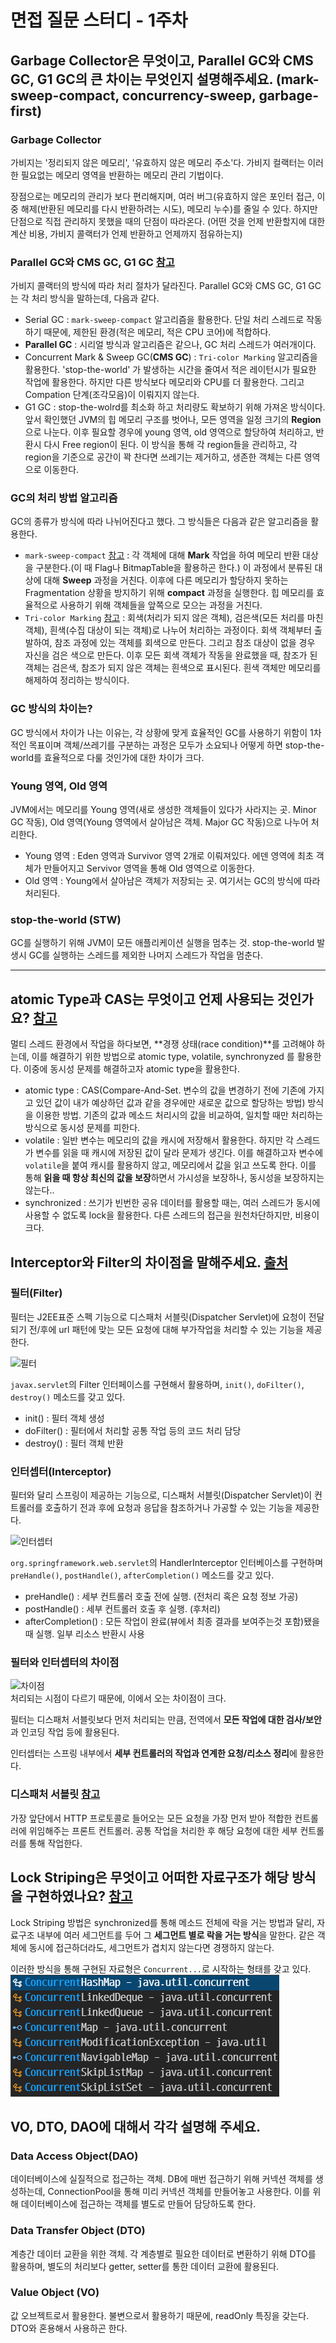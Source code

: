 # 면접 질문 스터디 - 1주차

## Garbage Collector은 무엇이고, Parallel GC와 CMS GC, G1 GC의 큰 차이는 무엇인지 설명해주세요. (mark-sweep-compact, concurrency-sweep, garbage-first)

### Garbage Collector
가비지는 '정리되지 않은 메모리', '유효하지 않은 메모리 주소'다. 가비지 컬랙터는 이러한 필요없는 메모리 영역을 반환하는 메모리 관리 기법이다.

장점으로는 메모리의 관리가 보다 편리해지며, 여러 버그(유효하지 않은 포인터 접근, 이중 해제(반환된 메모리를 다시 반환하려는 시도), 메모리 누수)를 줄일 수 있다. 하지만 단점으로 직접 관리하지 못했을 때의 단점이 따라온다. (어떤 것을 언제 반환할지에 대한 계산 비용, 가비지 콜랙터가 언제 반환하고 언제까지 점유하는지)

### Parallel GC와 CMS GC, G1 GC [참고](https://d2.naver.com/helloworld/1329)
가비지 콜랙터의 방식에 따라 처리 절차가 달라진다. Parallel GC와 CMS GC, G1 GC는 각 처리 방식을 말하는데, 다음과 같다.
- Serial GC : `mark-sweep-compact` 알고리즘을 활용한다. 단일 처리 스레드로 작동하기 때문에, 제한된 환경(적은 메모리, 적은 CPU 코어)에 적합하다.
- **Parallel GC** : 시리얼 방식과 알고리즘은 같으나, GC 처리 스레드가 여러개이다.
- Concurrent Mark & Sweep GC(**CMS GC**) : `Tri-color Marking` 알고리즘을 활용한다. 'stop-the-world' 가 발생하는 시간을 줄여서 적은 레이턴시가 필요한 작업에 활용한다. 하지만 다른 방식보다 메모리와 CPU를 더 활용한다. 그리고 Compation 단계(조각모음)이 이뤄지지 않는다.
- G1 GC : stop-the-wolrd를 최소화 하고 처리량도 확보하기 위해 가져온 방식이다. 앞서 확인했던 JVM의 힙 메모리 구조를 벗어나, 모든 영역을 일정 크기의 **Region** 으로 나눈다. 이후 필요할 경우에 young 영역, old 영역으로 할당하여 처리하고, 반환시 다시 Free region이 된다. 이 방식을 통해 각 region들을 관리하고, 각 region을 기준으로 공간이 꽉 찬다면 쓰레기는 제거하고, 생존한 객체는 다른 영역으로 이동한다.

### GC의 처리 방법 알고리즘
GC의 종류가 방식에 따라 나뉘어진다고 했다. 그 방식들은 다음과 같은 알고리즘을 활용한다.
- `mark-sweep-compact` [참고](https://medium.com/@joongwon/jvm-garbage-collection-algorithms-3869b7b0aa6f) : 각 객체에 대해 **Mark** 작업을 하여 메모리 반환 대상을 구분한다.(이 때 Flag나 BitmapTable을 활용하곤 한다.) 이 과정에서 분류된 대상에 대해 **Sweep** 과정을 거친다. 이후에 다른 메모리가 할당하지 못하는 Fragmentation 상황을 방지하기 위해 **compact** 과정을 실행한다. 힙 메모리를 효율적으로 사용하기 위해 객체들을 앞쪽으로 모으는 과정을 거친다.
- `Tri-color Marking` [참고](https://perfectacle.github.io/2019/05/11/jvm-gc-advanced/) : 회색(처리가 되지 않은 객체), 검은색(모든 처리를 마친 객체), 흰색(수집 대상이 되는 객체)로 나누어 처리하는 과정이다. 회색 객체부터 출발하여, 참조 과정에 있는 객체를 회색으로 만든다. 그리고 참조 대상이 없을 경우 자신을 검은 색으로 만든다. 이후 모든 회색 객체가 작동을 완료했을 때, 참조가 된 객체는 검은색, 참조가 되지 않은 객체는 흰색으로 표시된다. 흰색 객체만 메모리를 해제하여 정리하는 방식이다.

### GC 방식의 차이는?
GC 방식에서 차이가 나는 이유는, 각 상황에 맞게 효율적인 GC를 사용하기 위함이 1차적인 목표이며 객체/쓰레기를 구분하는 과정은 모두가 소요되나 어떻게 하면 stop-the-world를 효율적으로 다룰 것인가에 대한 차이가 크다.

### Young 영역, Old 영역
JVM에서는 메모리를 Young 영역(새로 생성한 객체들이 있다가 사라지는 곳. Minor GC 작동), Old 영역(Young 영역에서 살아남은 객체. Major GC 작동)으로 나누어 처리한다.
- Young 영역 : Eden 영역과 Survivor 영역 2개로 이뤄져있다. 에덴 영역에 최초 객체가 만들어지고 Servivor 영역을 통해 Old 영역으로 이동한다.
- Old 영역 : Young에서 살아남은 객체가 저장되는 곳. 여기서는 GC의 방식에 따라 처리된다.

### stop-the-world (STW)
GC를 실행하기 위해 JVM이 모든 애플리케이션 실행을 멈추는 것. stop-the-world 발생시 GC를 실행하는 스레드를 제외한 나머지 스레드가 작업을 멈춘다.

-----

## atomic Type과 CAS는 무엇이고 언제 사용되는 것인가요? [참고](https://readystory.tistory.com/53)
멀티 스레드 환경에서 작업을 하다보면, **경쟁 상태(race condition)**를 고려해야 하는데, 이를 해결하기 위한 방법으로 atomic type, volatile, synchronyzed 를 활용한다. 이중에 동시성 문제를 해결하고자 atomic type을 활용한다.
- atomic type : CAS(Compare-And-Set. 변수의 값을 변경하기 전에 기존에 가지고 있던 값이 내가 예상하던 값과 같을 경우에만 새로운 값으로 할당하는 방법) 방식을 이용한 방법. 기존의 값과 메소드 처리시의 값을 비교하여, 일치할 때만 처리하는 방식으로 동시성 문제를 피한다.
- volatile : 일반 변수는 메모리의 값을 캐시에 저장해서 활용한다. 하지만 각 스레드가 변수를 읽을 때 캐시에 저장된 값이 달라 문제가 생긴다. 이를 해결하고자 변수에 `volatile`을 붙여 캐시를 활용하지 않고, 메모리에서 값을 읽고 쓰도록 한다. 이를 통해 **읽을 때 항상 최신의 값을 보장**하면서 가시성을 보장하나, 동시성을 보장하지는 않는다..
- synchronized : 쓰기가 빈번한 공유 데이터를 활용할 때는, 여러 스레드가 동시에 사용할 수 없도록 lock을 활용한다. 다른 스레드의 접근을 원천차단하지만, 비용이 크다.

## Interceptor와 Filter의 차이점을 말해주세요. [출처](https://mangkyu.tistory.com/173)

### 필터(Filter)
필터는 J2EE표준 스펙 기능으로 디스패처 서블릿(Dispatcher Servlet)에 요청이 전달되기 전/후에 url 패턴에 맞는 모든 요청에 대해 부가작업을 처리할 수 있는 기능을 제공한다.

![필터](https://img1.daumcdn.net/thumb/R1280x0/?scode=mtistory2&fname=https%3A%2F%2Fblog.kakaocdn.net%2Fdn%2FbZQx9K%2Fbtq9zEBsJ75%2FdEAKj1HEymcKyZGZNOiA80%2Fimg.png)

`javax.servlet`의 Filter 인터페이스를 구현해서 활용하며, `init()`, `doFilter()`, `destroy()` 메소드를 갖고 있다.
- init() : 필터 객체 생성
- doFilter() : 필터에서 처리할 공통 작업 등의 코드 처리 담당
- destroy() : 필터 객체 반환

### 인터셉터(Interceptor)
필터와 달리 스프링이 제공하는 기능으로, 디스패처 서블릿(Dispatcher Servlet)이 컨트롤러를 호출하기 전과 후에 요청과 응답을 참조하거나 가공할 수 있는 기능을 제공한다.

![인터셉터](https://img1.daumcdn.net/thumb/R1280x0/?scode=mtistory2&fname=https%3A%2F%2Fblog.kakaocdn.net%2Fdn%2FSz6DV%2Fbtq9zjRpUGv%2F68Fw4fZtDwaNCZiCFx57oK%2Fimg.png)

`org.springframework.web.servlet`의 HandlerInterceptor 인터베이스를 구현하며 `preHandle()`, `postHandle()`, `afterCompletion()` 메소드를 갖고 있다.
- preHandle() : 세부 컨트롤러 호출 전에 실행. (전처리 혹은 요청 정보 가공)
- postHandle() : 세부 컨트롤러 호출 후 실행. (후처리)
- afterCompletion() : 모든 작업이 완료(뷰에서 최종 결과를 보여주는것 포함)됐을 때 실행. 일부 리소스 반환시 사용

### 필터와 인터셉터의 차이점
![차이점](https://img1.daumcdn.net/thumb/R1280x0/?scode=mtistory2&fname=https%3A%2F%2Fblog.kakaocdn.net%2Fdn%2F2Mdrx%2Fbtq9EixbYNA%2FteKTnL0zHorzCZ64hsgDkK%2Fimg.png)  
처리되는 시점이 다르기 때문에, 이에서 오는 차이점이 크다.

필터는 디스패처 서블릿보다 먼저 처리되는 만큼, 전역에서 **모든 작업에 대한 검사/보안**과 인코딩 작업 등에 활용된다.

인터셉터는 스프링 내부에서 **세부 컨트롤러의 작업과 연계한 요청/리소스 정리**에 활용한다.

### 디스패처 서블릿 [참고](https://mangkyu.tistory.com/18)
가장 앞단에서 HTTP 프로토콜로 들어오는 모든 요청을 가장 먼저 받아 적합한 컨트롤러에 위임해주는 프론트 컨트롤러. 공통 작업을 처리한 후 해당 요청에 대한 세부 컨트롤러를 통해 작업한다.

## Lock Striping은 무엇이고 어떠한 자료구조가 해당 방식을 구현하였나요? [참고](http://egloos.zum.com/Agbird/v/4849046)
Lock Striping 방법은 synchronized를 통해 메소드 전체에 락을 거는 방법과 달리, 자료구조 내부에 여러 세그먼트를 두어 그 **세그먼트 별로 락을 거는 방식**을 말한다. 같은 객체에 동시에 접근하더라도, 세그먼트가 겹치지 않는다면 경쟁하지 않는다.

이러한 방식을 통해 구현된 자료형은 `Concurrent...`로 시작하는 형태를 갖고 있다.  
![목록](https://raw.githubusercontent.com/leesj8115/codingStudy/master/%EC%8A%A4%ED%84%B0%EB%94%94/%EB%A9%B4%EC%A0%91%EC%A7%88%EB%AC%B8/img/Concurrent_list.png)


## VO, DTO, DAO에 대해서 각각 설명해 주세요.

### Data Access Object(DAO)
데이터베이스에 실질적으로 접근하는 객체. DB에 매번 접근하기 위해 커넥션 객체를 생성하는데, ConnectionPool을 통해 미리 커넥션 객체를 만들어놓고 사용한다. 이를 위해 데이터베이스에 접근하는 객체를 별도로 만들어 담당하도록 한다.

### Data Transfer Object (DTO)
계층간 데이터 교환을 위한 객체. 각 계층별로 필요한 데이터로 변환하기 위해 DTO를 활용하며, 별도의 처리보다 getter, setter를 통한 데이터 교환에 활용된다.

### Value Object (VO)
값 오브젝트로서 활용한다. 불변으로서 활용하기 때문에, readOnly 특징을 갖는다. DTO와 혼용해서 사용하곤 한다.

